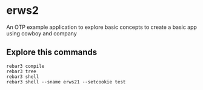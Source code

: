 erws2
=====

An OTP example application to explore
basic concepts to create a basic app using cowboy and company

Explore this commands
---------------------
    
    
    rebar3 compile
    rebar3 tree
    rebar3 shell
    rebar3 shell --sname erws21 --setcookie test
    

